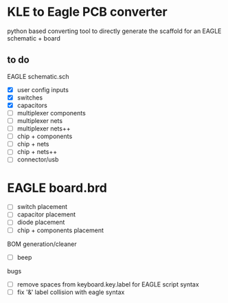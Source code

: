 # KLE to Eagle PCB converter

python based converting tool to directly generate the scaffold for an EAGLE schematic + board


## to do
EAGLE schematic.sch

- [x] user config inputs 
- [x] switches
- [x] capacitors
- [ ] multiplexer components
- [ ] multiplexer nets
- [ ] multiplexer nets++
- [ ] chip + components
- [ ] chip + nets
- [ ] chip + nets++
- [ ] connector/usb

 EAGLE board.brd
 ==========
- [ ] switch placement
- [ ] capacitor placement
- [ ] diode placement
- [ ] chip + components placement

 BOM generation/cleaner
- [ ] beep

bugs
- [ ] remove spaces from keyboard.key.label for EAGLE script syntax
- [ ] fix '&' label collision with eagle syntax